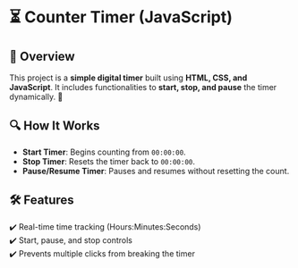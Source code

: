 # ⏳ Counter Timer (JavaScript)

## 📌 Overview
This project is a **simple digital timer** built using **HTML, CSS, and JavaScript**. It includes functionalities to **start, stop, and pause** the timer dynamically. 🚀  

## 🔍 How It Works  
- **Start Timer**: Begins counting from `00:00:00`.  
- **Stop Timer**: Resets the timer back to `00:00:00`.  
- **Pause/Resume Timer**: Pauses and resumes without resetting the count.  

## 🛠️ Features  
✔️ Real-time time tracking (Hours:Minutes:Seconds)  
✔️ Start, pause, and stop controls  
✔️ Prevents multiple clicks from breaking the timer 
